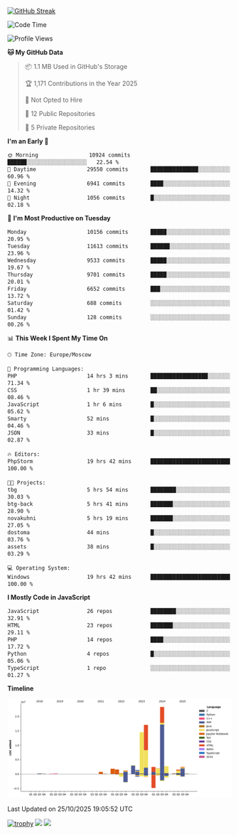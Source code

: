 [![GitHub Streak](https://github-readme-streak-stats.herokuapp.com/?user=yogik10)](https://git.io/streak-stats)
<!--START_SECTION:waka-->
![Code Time](http://img.shields.io/badge/Code%20Time-1%2C759%20hrs%2022%20mins-blue)

![Profile Views](http://img.shields.io/badge/Profile%20Views-3-blue)

**🐱 My GitHub Data** 

> 📦 1.1 MB Used in GitHub's Storage 
 > 
> 🏆 1,171 Contributions in the Year 2025
 > 
> 🚫 Not Opted to Hire
 > 
> 📜 12 Public Repositories 
 > 
> 🔑 5 Private Repositories 
 > 
**I'm an Early 🐤** 

```text
🌞 Morning                10924 commits       ██████░░░░░░░░░░░░░░░░░░░   22.54 % 
🌆 Daytime                29550 commits       ███████████████░░░░░░░░░░   60.96 % 
🌃 Evening                6941 commits        ████░░░░░░░░░░░░░░░░░░░░░   14.32 % 
🌙 Night                  1056 commits        █░░░░░░░░░░░░░░░░░░░░░░░░   02.18 % 
```
📅 **I'm Most Productive on Tuesday** 

```text
Monday                   10156 commits       █████░░░░░░░░░░░░░░░░░░░░   20.95 % 
Tuesday                  11613 commits       ██████░░░░░░░░░░░░░░░░░░░   23.96 % 
Wednesday                9533 commits        █████░░░░░░░░░░░░░░░░░░░░   19.67 % 
Thursday                 9701 commits        █████░░░░░░░░░░░░░░░░░░░░   20.01 % 
Friday                   6652 commits        ███░░░░░░░░░░░░░░░░░░░░░░   13.72 % 
Saturday                 688 commits         ░░░░░░░░░░░░░░░░░░░░░░░░░   01.42 % 
Sunday                   128 commits         ░░░░░░░░░░░░░░░░░░░░░░░░░   00.26 % 
```


📊 **This Week I Spent My Time On** 

```text
🕑︎ Time Zone: Europe/Moscow

💬 Programming Languages: 
PHP                      14 hrs 3 mins       ██████████████████░░░░░░░   71.34 % 
CSS                      1 hr 39 mins        ██░░░░░░░░░░░░░░░░░░░░░░░   08.46 % 
JavaScript               1 hr 6 mins         █░░░░░░░░░░░░░░░░░░░░░░░░   05.62 % 
Smarty                   52 mins             █░░░░░░░░░░░░░░░░░░░░░░░░   04.46 % 
JSON                     33 mins             █░░░░░░░░░░░░░░░░░░░░░░░░   02.87 % 

🔥 Editors: 
PhpStorm                 19 hrs 42 mins      █████████████████████████   100.00 % 

🐱‍💻 Projects: 
tbg                      5 hrs 54 mins       ████████░░░░░░░░░░░░░░░░░   30.03 % 
btg-back                 5 hrs 41 mins       ███████░░░░░░░░░░░░░░░░░░   28.90 % 
novakuhni                5 hrs 19 mins       ███████░░░░░░░░░░░░░░░░░░   27.05 % 
dostoma                  44 mins             █░░░░░░░░░░░░░░░░░░░░░░░░   03.76 % 
assets                   38 mins             █░░░░░░░░░░░░░░░░░░░░░░░░   03.29 % 

💻 Operating System: 
Windows                  19 hrs 42 mins      █████████████████████████   100.00 % 
```

**I Mostly Code in JavaScript** 

```text
JavaScript               26 repos            ████████░░░░░░░░░░░░░░░░░   32.91 % 
HTML                     23 repos            ███████░░░░░░░░░░░░░░░░░░   29.11 % 
PHP                      14 repos            ████░░░░░░░░░░░░░░░░░░░░░   17.72 % 
Python                   4 repos             █░░░░░░░░░░░░░░░░░░░░░░░░   05.06 % 
TypeScript               1 repo              ░░░░░░░░░░░░░░░░░░░░░░░░░   01.27 % 
```



**Timeline**

![Lines of Code chart](https://raw.githubusercontent.com/Yogik10/Yogik10/main/assets/bar_graph.png)


 Last Updated on 25/10/2025 19:05:52 UTC
<!--END_SECTION:waka-->
[![trophy](https://github-profile-trophy.vercel.app/?username=yogik10)](https://github.com/ryo-ma/github-profile-trophy)
![](https://github-profile-summary-cards.vercel.app/api/cards/profile-details?username=yogik10&theme=solarized_dark)
![](https://github-profile-summary-cards.vercel.app/api/cards/most-commit-language?username=yogik10&theme=solarized_dark)


